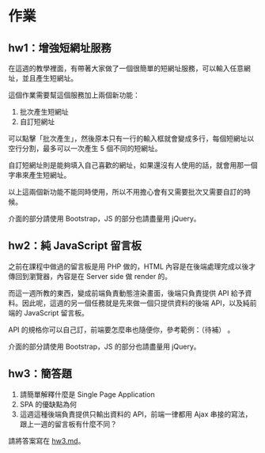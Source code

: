 # 作業

## hw1：增強短網址服務

在這週的教學裡面，有帶著大家做了一個很簡單的短網址服務，可以輸入任意網址，並且產生短網址。

這個作業需要幫這個服務加上兩個新功能：

1. 批次產生短網址
2. 自訂短網址

可以點擊「批次產生」，然後原本只有一行的輸入框就會變成多行，每個短網址以空行分割，最多可以一次產生 5 個不同的短網址。

自訂短網址則是能夠填入自己喜歡的網址，如果還沒有人使用的話，就會用那一個字串來產生短網址。

以上這兩個新功能不能同時使用，所以不用擔心會有又需要批次又需要自訂的時候。

介面的部分請使用 Bootstrap，JS 的部分也請盡量用 jQuery。

## hw2：純 JavaScript 留言板

之前在課程中做過的留言板是用 PHP 做的，HTML 內容是在後端處理完成以後才傳回到瀏覽器，內容是在 Server side 做 render 的。

而這一週所教的東西，變成前端負責動態渲染畫面，後端只負責提供 API 給予資料。因此呢，這週的另一個任務就是先來做一個只提供資料的後端 API，以及純前端的 JavaScript 留言板。

API 的規格你可以自己訂，前端要怎麼串也隨便你，參考範例：（待補）
。

介面的部分請使用 Bootstrap，JS 的部分也請盡量用 jQuery。

## hw3：簡答題

1. 請簡單解釋什麼是 Single Page Application
2. SPA 的優缺點為何
3. 這週這種後端負責提供只輸出資料的 API，前端一律都用 Ajax 串接的寫法，跟上一週的留言板有什麼不同？

請將答案寫在 [hw3.md](hw3.md)。

